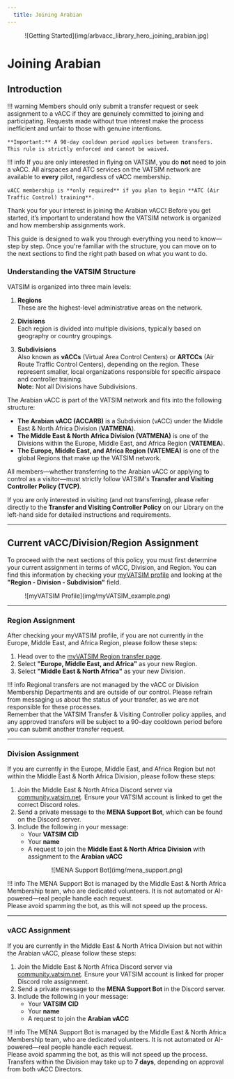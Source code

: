 ```yaml
---
  title: Joining Arabian
---
```

<figure markdown>
![Getting Started](img/arbvacc_library_hero_joining_arabian.jpg)
</figure>

# Joining Arabian

## Introduction

!!! warning
    Members should only submit a transfer request or seek assignment to a vACC if they are genuinely committed to joining and participating. Requests made without true interest make the process inefficient and unfair to those with genuine intentions.

    **Important:** A 90-day cooldown period applies between transfers. This rule is strictly enforced and cannot be waived.

!!! info
    If you are only interested in flying on VATSIM, you do **not** need to join a vACC. All airspaces and ATC services on the VATSIM network are available to **every** pilot, regardless of vACC membership.
    
    vACC membership is **only required** if you plan to begin **ATC (Air Traffic Control) training**.

Thank you for your interest in joining the Arabian vACC! Before you get started, it’s important to understand how the VATSIM network is organized and how membership assignments work.

This guide is designed to walk you through everything you need to know—step by step. Once you're familiar with the structure, you can move on to the next sections to find the right path based on what you want to do.

### Understanding the VATSIM Structure

VATSIM is organized into three main levels:

1. **Regions**  
   These are the highest-level administrative areas on the network.

2. **Divisions**  
   Each region is divided into multiple divisions, typically based on geography or country groupings.

3. **Subdivisions**  
   Also known as **vACCs** (Virtual Area Control Centers) or **ARTCCs** (Air Route Traffic Control Centers), depending on the region. These represent smaller, local organizations responsible for specific airspace and controller training.  
   **Note:** Not all Divisions have Subdivisions.

The Arabian vACC is part of the VATSIM network and fits into the following structure:

- **The Arabian vACC (ACCARB)** is a Subdivision (vACC) under the Middle East & North Africa Division (**VATMENA**).
- **The Middle East & North Africa Division (VATMENA)** is one of the Divisions within the Europe, Middle East, and Africa Region (**VATEMEA**).
- **The Europe, Middle East, and Africa Region (VATEMEA)** is one of the global Regions that make up the VATSIM network.

All members—whether transferring to the Arabian vACC or applying to control as a visitor—must strictly follow VATSIM's **Transfer and Visiting Controller Policy (TVCP)**.

If you are only interested in visiting (and not transferring), please refer directly to the **Transfer and Visiting Controller Policy** on our Library on the left-hand side for detailed instructions and requirements.

---

## Current vACC/Division/Region Assignment

To proceed with the next sections of this policy, you must first determine your current assignment in terms of vACC, Division, and Region. You can find this information by checking your [myVATSIM profile](https://my.vatsim.net/profile) and looking at the **"Region - Division - Subdivision"** field.

<figure markdown>
![myVATSIM Profile](img/myVATSIM_example.png)
</figure>

---

### Region Assignment

After checking your myVATSIM profile, if you are not currently in the Europe, Middle East, and Africa Region, please follow these steps:

1. Head over to the [myVATSIM Region transfer page](https://my.vatsim.net/user/region).
2. Select **"Europe, Middle East, and Africa"** as your new Region.
3. Select **"Middle East & North Africa"** as your new Division.

!!! info
    Regional transfers are not managed by the vACC or Division Membership Departments and are outside of our control. Please refrain from messaging us about the status of your transfer, as we are not responsible for these processes.  
    Remember that the VATSIM Transfer & Visiting Controller policy applies, and any approved transfers will be subject to a 90-day cooldown period before you can submit another transfer request.

---

### Division Assignment

If you are currently in the Europe, Middle East, and Africa Region but not within the Middle East & North Africa Division, please follow these steps:

1. Join the Middle East & North Africa Discord server via [community.vatsim.net](https://community.vatsim.net/). Ensure your VATSIM account is linked to get the correct Discord roles.
2. Send a private message to the **MENA Support Bot**, which can be found on the Discord server.
3. Include the following in your message:
   - Your **VATSIM CID**
   - Your **name**
   - A request to join the **Middle East & North Africa Division** with assignment to the **Arabian vACC**

<center>![MENA Support Bot](img/mena_support.png)</center>

!!! info
    The MENA Support Bot is managed by the Middle East & North Africa Membership team, who are dedicated volunteers. It is not automated or AI-powered—real people handle each request.  
    Please avoid spamming the bot, as this will not speed up the process.

---

### vACC Assignment

If you are currently in the Middle East & North Africa Division but not within the Arabian vACC, please follow these steps:

1. Join the Middle East & North Africa Discord server via [community.vatsim.net](https://community.vatsim.net/). Ensure your VATSIM account is linked for proper Discord role assignment.
2. Send a private message to the **MENA Support Bot** in the Discord server.
3. Include the following in your message:
   - Your **VATSIM CID**
   - Your **name**
   - A request to join the **Arabian vACC**

!!! info
    The MENA Support Bot is managed by the Middle East & North Africa Membership team, who are dedicated volunteers. It is not automated or AI-powered—real people handle each request.  
    Please avoid spamming the bot, as this will not speed up the process.  
    Transfers within the Division may take up to **7 days**, depending on approval from both vACC Directors.
